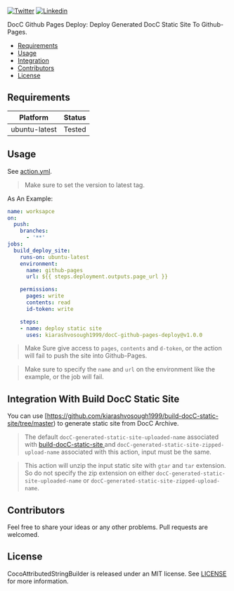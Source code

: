 [![Twitter](https://img.shields.io/badge/Twitter-@Vosough_k-blue.svg?style=flat-square)](https://twitter.com/vosough_k)
[![Linkedin](https://img.shields.io/badge/Linkedin-KiarashVosough-blue.svg?style=flat-square)](https://www.linkedin.com/in/kiarashvosough/)

DocC Github Pages Deploy: Deploy Generated DocC Static Site To Github-Pages.

- [Requirements](#requirements)
- [Usage](#usage)
- [Integration](#integration-with-build-docC-static-site)
- [Contributors](#contributors)
- [License](#license)

## Requirements

| Platform  | Status |
| --- | --- |
|  ubuntu-latest | Tested |

## Usage

See [action.yml](https://github.com/kiarashvosough1999/docC-github-pages-deploy/blob/master/action.yml).

> Make sure to set the version to latest tag.

As An Example:

```yml
name: worksapce
on:
  push:
    branches:
      - '**'
jobs:
  build_deploy_site:
    runs-on: ubuntu-latest
    environment:
      name: github-pages
      url: ${{ steps.deployment.outputs.page_url }}

    permissions:
      pages: write
      contents: read
      id-token: write

    steps:
    - name: deploy static site
      uses: kiarashvosough1999/docC-github-pages-deploy@v1.0.0
```

> Make Sure give access to `pages`, `contents` and `d-token`, or the action will fail to push the site into Github-Pages.

> Make sure to specify the `name` and `url` on the environment like the example, or the job will fail.


## Integration With Build DocC Static Site

You can use [https://github.com/kiarashvosough1999/build-docC-static-site/tree/master) to generate static site from DocC Archive.

> The default `docC-generated-static-site-uploaded-name` associated with [build-docC-static-site
](https://github.com/kiarashvosough1999/build-docC-static-site/tree/master) and `docC-generated-static-site-zipped-upload-name` associated with this action, input must be the same.

> This action will unzip the input static site with `gtar` and `tar` extension. So do not specify the zip extension on either `docC-generated-static-site-uploaded-name` or `docC-generated-static-site-zipped-upload-name`.
 
## Contributors

Feel free to share your ideas or any other problems. Pull requests are welcomed.

## License

CocoAttributedStringBuilder is released under an MIT license. See [LICENSE](https://github.com/kiarashvosough1999/build-docC-static-site/blob/master/LICENSE) for more information.
